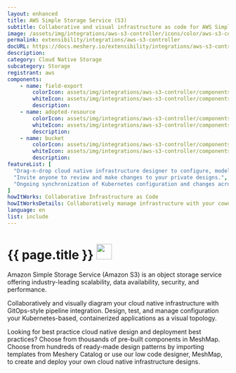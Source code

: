 ```yaml
---
layout: enhanced
title: AWS Simple Storage Service (S3)
subtitle: Collaborative and visual infrastructure as code for AWS Simple Storage Service (S3)
image: /assets/img/integrations/aws-s3-controller/icons/color/aws-s3-controller-color.svg
permalink: extensibility/integrations/aws-s3-controller
docURL: https://docs.meshery.io/extensibility/integrations/aws-s3-controller
description: 
category: Cloud Native Storage
subcategory: Storage
registrant: aws
components: 
	- name: field-export
		colorIcon: assets/img/integrations/aws-s3-controller/components/field-export/icons/color/field-export-color.svg
		whiteIcon: assets/img/integrations/aws-s3-controller/components/field-export/icons/white/field-export-white.svg
		description: 
	- name: adopted-resource
		colorIcon: assets/img/integrations/aws-s3-controller/components/adopted-resource/icons/color/adopted-resource-color.svg
		whiteIcon: assets/img/integrations/aws-s3-controller/components/adopted-resource/icons/white/adopted-resource-white.svg
		description: 
	- name: bucket
		colorIcon: assets/img/integrations/aws-s3-controller/components/bucket/icons/color/bucket-color.svg
		whiteIcon: assets/img/integrations/aws-s3-controller/components/bucket/icons/white/bucket-white.svg
		description: 
featureList: [
  "Drag-n-drop cloud native infrastructure designer to configure, model, and deploy your workloads.",
  "Invite anyone to review and make changes to your private designs.",
  "Ongoing synchronization of Kubernetes configuration and changes across any number of clusters."
]
howItWorks: Collaborative Infrastructure as Code
howItWorksDetails: Collaboratively manage infrastructure with your coworkers synchronously sharing the same designs.
language: en
list: include
---
```

<h1>{{ page.title }} <img src="{{ page.image }}" style="width: 35px; height: 35px;" /></h1>

<p>
Amazon Simple Storage Service (Amazon S3) is an object storage service offering industry-leading scalability, data availability, security, and performance.
</p>
<p>
    Collaboratively and visually diagram your cloud native infrastructure with GitOps-style pipeline integration. Design, test, and manage configuration your Kubernetes-based, containerized applications as a visual topology.
</p>
<p>
    Looking for best practice cloud native design and deployment best practices? Choose from thousands of pre-built components in MeshMap. Choose from hundreds of ready-made design patterns by importing templates from Meshery Catalog or use our low code designer, MeshMap, to create and deploy your own cloud native infrastructure designs.
</p>
